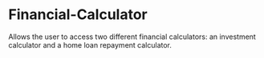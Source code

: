 # Financial-Calculator
Allows the user to access two different financial calculators: an investment calculator and a home loan repayment calculator.
